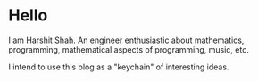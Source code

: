 # Hello

I am Harshit Shah. An engineer enthusiastic about mathematics, programming, mathematical aspects of programming, music, etc.

I intend to use this blog as a "keychain" of interesting ideas.
